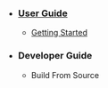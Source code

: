 * ### [User Guide](https://github.com/ant-media/Ant-Media-Server/wiki)
   * [Getting Started](https://github.com/ant-media/Ant-Media-Server/wiki/02_a_Getting-Started)

* ### Developer Guide
   * Build From Source
